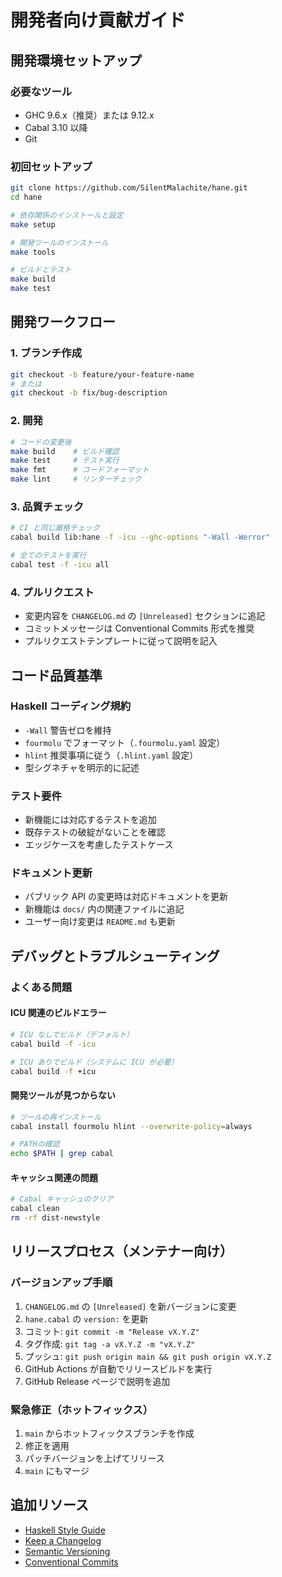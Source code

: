 # 開発者向け貢献ガイド

## 開発環境セットアップ

### 必要なツール
- GHC 9.6.x（推奨）または 9.12.x
- Cabal 3.10 以降
- Git

### 初回セットアップ
```bash
git clone https://github.com/SilentMalachite/hane.git
cd hane

# 依存関係のインストールと設定
make setup

# 開発ツールのインストール
make tools

# ビルドとテスト
make build
make test
```

## 開発ワークフロー

### 1. ブランチ作成
```bash
git checkout -b feature/your-feature-name
# または
git checkout -b fix/bug-description
```

### 2. 開発
```bash
# コードの変更後
make build    # ビルド確認
make test     # テスト実行
make fmt      # コードフォーマット
make lint     # リンターチェック
```

### 3. 品質チェック
```bash
# CI と同じ厳格チェック
cabal build lib:hane -f -icu --ghc-options "-Wall -Werror"

# 全てのテストを実行
cabal test -f -icu all
```

### 4. プルリクエスト
- 変更内容を `CHANGELOG.md` の `[Unreleased]` セクションに追記
- コミットメッセージは Conventional Commits 形式を推奨
- プルリクエストテンプレートに従って説明を記入

## コード品質基準

### Haskell コーディング規約
- `-Wall` 警告ゼロを維持
- `fourmolu` でフォーマット（`.fourmolu.yaml` 設定）
- `hlint` 推奨事項に従う（`.hlint.yaml` 設定）
- 型シグネチャを明示的に記述

### テスト要件
- 新機能には対応するテストを追加
- 既存テストの破綻がないことを確認
- エッジケースを考慮したテストケース

### ドキュメント更新
- パブリック API の変更時は対応ドキュメントを更新
- 新機能は `docs/` 内の関連ファイルに追記
- ユーザー向け変更は `README.md` も更新

## デバッグとトラブルシューティング

### よくある問題

#### ICU 関連のビルドエラー
```bash
# ICU なしでビルド（デフォルト）
cabal build -f -icu

# ICU ありでビルド（システムに ICU が必要）
cabal build -f +icu
```

#### 開発ツールが見つからない
```bash
# ツールの再インストール
cabal install fourmolu hlint --overwrite-policy=always

# PATHの確認
echo $PATH | grep cabal
```

#### キャッシュ関連の問題
```bash
# Cabal キャッシュのクリア
cabal clean
rm -rf dist-newstyle
```

## リリースプロセス（メンテナー向け）

### バージョンアップ手順
1. `CHANGELOG.md` の `[Unreleased]` を新バージョンに変更
2. `hane.cabal` の `version:` を更新
3. コミット: `git commit -m "Release vX.Y.Z"`
4. タグ作成: `git tag -a vX.Y.Z -m "vX.Y.Z"`
5. プッシュ: `git push origin main && git push origin vX.Y.Z`
6. GitHub Actions が自動でリリースビルドを実行
7. GitHub Release ページで説明を追加

### 緊急修正（ホットフィックス）
1. `main` からホットフィックスブランチを作成
2. 修正を適用
3. パッチバージョンを上げてリリース
4. `main` にもマージ

## 追加リソース

- [Haskell Style Guide](https://kowainik.github.io/posts/2019-02-06-style-guide)
- [Keep a Changelog](https://keepachangelog.com/)
- [Semantic Versioning](https://semver.org/)
- [Conventional Commits](https://www.conventionalcommits.org/)
